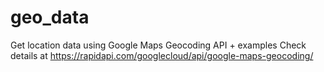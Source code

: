 # geo_data

Get location data using Google Maps Geocoding API + examples
Check details at https://rapidapi.com/googlecloud/api/google-maps-geocoding/

